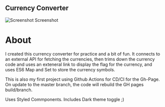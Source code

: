 

## Currency Converter

![Screenshot](https://i.imgur.com/UArtQMQ.png)
Screenshot

# About
I created this currency converter for practice and a bit of fun.
It connects to an external API for fetching the currencies, then trims down the currency code and uses an exteneral link to display the flag for the currency, and uses ES6 Map and Set to store the currency symbols.

This is also my first project using Github Actions for CD/CI for the Gh-Page. On update to the master branch, the code will rebuild the GH pages build/branch.

Uses Styled Commponents.
Includes Dark theme toggle ;)
